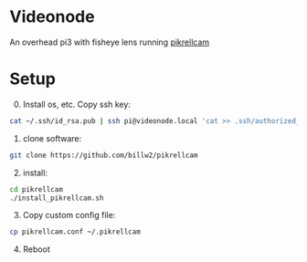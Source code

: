 # Videonode

An overhead pi3 with fisheye lens running [pikrellcam](https://github.com/billw2/pikrellcam)

# Setup

0. Install os, etc. Copy ssh key:
```bash
cat ~/.ssh/id_rsa.pub | ssh pi@videonode.local 'cat >> .ssh/authorized_keys'
```

1. clone software: 
```bash
git clone https://github.com/billw2/pikrellcam
```

2. install:
```sh
cd pikrellcam
./install_pikrellcam.sh
```

3. Copy custom config file:
```bash
cp pikrellcam.conf ~/.pikrellcam
```

4. Reboot
